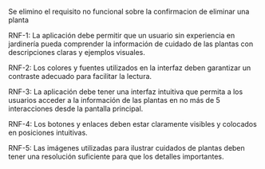 Se elimino el requisito no funcional sobre la confirmacion de eliminar una planta

RNF-1: La aplicación debe permitir que un usuario sin experiencia en jardinería pueda comprender la información de cuidado de las plantas con descripciones claras y ejemplos visuales.

RNF-2: Los colores y fuentes utilizados en la interfaz deben garantizar un contraste adecuado para facilitar la lectura.

RNF-3: La aplicación debe tener una interfaz intuitiva que permita a los usuarios acceder a la información de las plantas en no más de 5 interacciones desde la pantalla principal.

RNF-4: Los botones y enlaces deben estar claramente visibles y colocados en posiciones intuitivas.

RNF-5: Las imágenes utilizadas para ilustrar cuidados de plantas deben tener una resolución suficiente para que los detalles importantes.